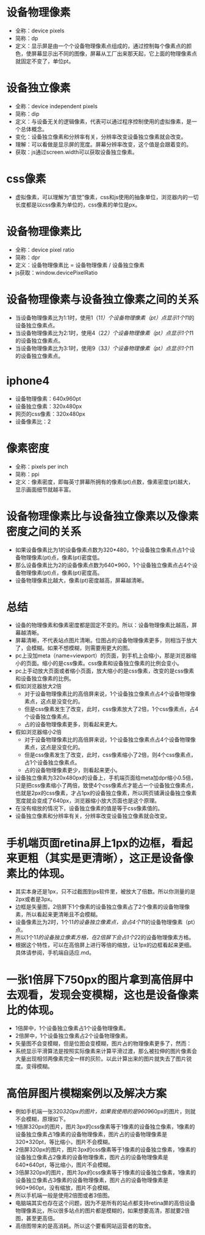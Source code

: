 # 设备物理像素
* 全称：device pixels
* 简称：dp
* 定义：显示屏是由一个个设备物理像素点组成的，通过控制每个像素点的颜色，使屏幕显示出不同的图像，屏幕从工厂出来那天起，它上面的物理像素点就固定不变了，单位pt。

# 设备独立像素
* 全称：device independent pixels
* 简称：dip
* 定义：与设备无关的逻辑像素，代表可以通过程序控制使用的虚拟像素，是一个总体概念。
* 变化：设备独立像素和分辨率有关，分辨率改变设备独立像素就会改变。
* 理解：可以看做是显示屏的宽度。屏幕分辨率改变，这个值是会跟着变的。
* 获取：js通过screen.width可以获取设备独立像素。

# css像素
* 虚拟像素，可以理解为“直觉”像素，css和js使用的抽象单位，浏览器内的一切长度都是以css像素为单位的，css像素的单位是px。

# 设备物理像素比
* 全称：device pixel ratio
* 简称：dpr
* 定义：设备物理像素比 = 设备物理像素 / 设备独立像素
* js获取：window.devicePixelRatio

# 设备物理像素与设备独立像素之间的关系
* 当设备物理像素比为1:1时，使用1（1*1）个设备物理像素（pt）点显示1个1*1的设备独立像素点。
* 当设备物理像素比为2:1时，使用4（2*2）个设备物理像素（pt）点显示1个1*1的设备独立像素点。
* 当设备物理像素比为3:1时，使用9（3*3）个设备物理像素（pt）点显示1个1*1的设备独立像素点。

# iphone4
* 设备物理像素：640x960pt
* 设备独立像素：320x480px
* 网页的css像素：320x480px
* 设备像素比：2

# 像素密度 
* 全称：pixels per inch 
* 简称：ppi
* 定义：像素密度，即每英寸屏幕所拥有的像素(pt)点数，像素密度(pt)越大，显示画面细节就越丰富。

# 设备物理像素比与设备独立像素以及像素密度之间的关系
* 如果设备像素比为1的设备像素点数为320*480，1个设备独立像素点占1个设备物理像素(pt)点，像素(pt)密度低。
* 那么设备像素比为2的设备像素点数为640*960，1个设备独立像素点占4个设备物理像素(pt)点，像素(pt)密度高。
* 设备物理像素比越大，像素(pt)密度越高，屏幕越清晰。

# 总结
* 设备的物理像素和像素密度都是固定不变的。所以：设备物理像素比越高，屏幕越清晰。 
* 屏幕清晰，不代表站点图片清晰。位图占的设备物理像素更多，则相当于放大了，会模糊。如果不想模糊，则需要用更大的图。
* pc上没加meta（name=viewport）的页面，到手机上会缩小，那是浏览器缩小的页面。缩小的是css像素。css像素和设备独立像素的比例会变小。
* pc上手动放大页面或者缩小页面，放大缩小的是css像素，改变的是css像素和设备独立像素的比例。
* 假如浏览器放大2倍
    - 对于设备物理像素比的高倍屏来说，1个设备独立像素点占4个设备物理像素点，这点是没变化的。
    - 但是css像素发生了改变，此时，css像素放大了2倍，1个css像素点，占4个设备独立像素点。
    - 占的设备物理像素更多，则看起来更大。
* 假如浏览器缩小2倍
    - 对于设备物理像素比的高倍屏来说，1个设备独立像素点占4个设备物理像素点，这点是没变化的。
    - 但是css像素发生了改变，此时，css像素缩小了2倍，则4个css像素点，占1个设备独立像素点。
    - 占的设备物理像素更少，则看起来更小。
* 设备独立像素为320x480px的设备上，手机端页面给meta加dpr缩小0.5倍，只是把css像素缩小了两倍，致使4个css像素点才能占一个设备独立像素点，也就是2px的css像素，才占1px的设备独立像素，所以网页铺满设备独立像素宽度就会变成了640px，浏览器缩小放大页面也是这个原理。
* 在没有缩放的情况下，设备独立像素的值是等于css像素值的。
* 设备独立像素和分辨率有关，分辨率改变设备独立像素就会改变。

# 手机端页面retina屏上1px的边框，看起来更粗（其实是更清晰），这正是设备像素比的体现。
* 其实本身还是1px，只不过截图到ps软件里，被放大了倍数。所以你测量的是2px或者是3px。
* 边框是矢量图，2倍屏下1个像素的设备独立像素占了2个像素的设备物理像素，所以看起来更清晰且不会模糊。
* 设备像素比为2时，1个1*1的设备独立像素点，会占4个1*1的设备物理像素（pt）点。
* 所以1个1*1的设备独立像素方格，在2倍屏下会占1个2*2的设备物理像素方格。
* 根据这个特性，可以在高倍屏上进行等倍的缩放，让1px的边框看起来更细。具体请参阅，手机端自适应.md。

# 一张1倍屏下750px的图片拿到高倍屏中去观看，发现会变模糊，这也是设备像素比的体现。
* 1倍屏中，1个设备独立像素占1个设备物理像素。
* 2倍屏中，1个设备独立像素占2个设备物理像素。
* 矢量图不会变模糊，但是位图会变模糊，图片占的物理像素更多了，然而：
* 系统显示平滑算法是按照实际像素来计算平滑过渡，那么被拉伸的图片像素会大量出现相邻两像素完全一样的灰阶。以此计算出来的图片就失去了图片锐度。变得模糊。

# 高倍屏图片模糊案例以及解决方案
* 例如手机端一张320*320px的图片，如果我使用的是960*960px的图片，则就不会模糊，原理如下。
* 1倍屏320px的图片，图片3px的css像素等于1像素的设备独立像素，1像素的设备独立像素占1像素的设备物理像素，图片占的设备物理像素是320*320pt，等比缩小，图片不会模糊。
* 2倍屏320px的图片，图片3px的css像素等于1像素的设备独立像素，1像素的设备独立像素占2像素的设备物理像素，图片占的设备物理像素是640*640pt，等比缩小，图片不会模糊。
* 3倍屏320px的图片，图片3px的css像素等于1像素的设备独立像素，1像素的设备独立像素占3像素的设备物理像素，图片占的设备物理像素是960*960pt，没有缩放，图片不会模糊。
* 所以手机端一般是使用2倍图或者3倍图。
* 电脑端其实也存在这个问题，因为不是所有的站点都支持retina屏的高倍设备物理像素比，所以很多站点的图片都是模糊的，如果想要高清，那就要2倍图，甚至更高倍。
* 高倍图带来的是高消耗。所以这个要看网站运营者的取舍。
